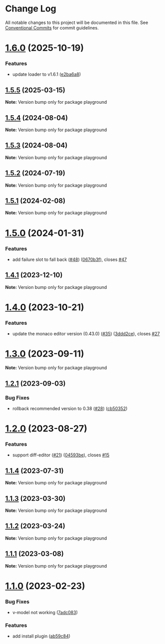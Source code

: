 # Change Log

All notable changes to this project will be documented in this file.
See [Conventional Commits](https://conventionalcommits.org) for commit guidelines.

# [1.6.0](https://github.com/imguolao/monaco-vue/compare/v1.5.5...v1.6.0) (2025-10-19)

### Features

- update loader to v1.6.1 ([e2ba6a8](https://github.com/imguolao/monaco-vue/commit/e2ba6a82b1ba6f2bd27a04dc2ffa4c3a09938cbe))

## [1.5.5](https://github.com/imguolao/monaco-vue/compare/v1.5.4...v1.5.5) (2025-03-15)

**Note:** Version bump only for package playground

## [1.5.4](https://github.com/imguolao/monaco-vue/compare/v1.5.3...v1.5.4) (2024-08-04)

**Note:** Version bump only for package playground

## [1.5.3](https://github.com/imguolao/monaco-vue/compare/v1.5.2...v1.5.3) (2024-08-04)

**Note:** Version bump only for package playground

## [1.5.2](https://github.com/imguolao/monaco-vue/compare/v1.5.1...v1.5.2) (2024-07-19)

**Note:** Version bump only for package playground

## [1.5.1](https://github.com/imguolao/monaco-vue/compare/v1.5.0...v1.5.1) (2024-02-08)

**Note:** Version bump only for package playground

# [1.5.0](https://github.com/imguolao/monaco-vue/compare/v1.4.1...v1.5.0) (2024-01-31)

### Features

- add failure slot to fall back ([#48](https://github.com/imguolao/monaco-vue/issues/48)) ([0670b3f](https://github.com/imguolao/monaco-vue/commit/0670b3fc2608a59e55e3fa3396978aa59d357a0e)), closes [#47](https://github.com/imguolao/monaco-vue/issues/47)

## [1.4.1](https://github.com/imguolao/monaco-vue/compare/v1.4.0...v1.4.1) (2023-12-10)

**Note:** Version bump only for package playground

# [1.4.0](https://github.com/imguolao/monaco-vue/compare/v1.3.0...v1.4.0) (2023-10-21)

### Features

- update the monaco editor version (0.43.0) ([#35](https://github.com/imguolao/monaco-vue/issues/35)) ([3ddd2ce](https://github.com/imguolao/monaco-vue/commit/3ddd2ceb787885dcd2afa5319d35c9b48e3d03f3)), closes [#27](https://github.com/imguolao/monaco-vue/issues/27)

# [1.3.0](https://github.com/imguolao/monaco-vue/compare/v1.2.1...v1.3.0) (2023-09-11)

**Note:** Version bump only for package playground

## [1.2.1](https://github.com/imguolao/monaco-vue/compare/v1.2.0...v1.2.1) (2023-09-03)

### Bug Fixes

- rollback recommended version to 0.38 ([#28](https://github.com/imguolao/monaco-vue/issues/28)) ([cb50352](https://github.com/imguolao/monaco-vue/commit/cb50352224b7746cee56b0a0d5a80d446664a46e))

# [1.2.0](https://github.com/imguolao/monaco-vue/compare/v1.1.4...v1.2.0) (2023-08-27)

### Features

- support diff-editor ([#21](https://github.com/imguolao/monaco-vue/issues/21)) ([04593be](https://github.com/imguolao/monaco-vue/commit/04593be1df1093e480ade3f4d2147c10f76237af)), closes [#15](https://github.com/imguolao/monaco-vue/issues/15)

## [1.1.4](https://github.com/imguolao/monaco-vue/compare/v1.1.3...v1.1.4) (2023-07-31)

**Note:** Version bump only for package playground

## [1.1.3](https://github.com/imguolao/monaco-vue/compare/v1.1.2...v1.1.3) (2023-03-30)

**Note:** Version bump only for package playground

## [1.1.2](https://github.com/imguolao/monaco-vue/compare/v1.1.1...v1.1.2) (2023-03-24)

**Note:** Version bump only for package playground

## [1.1.1](https://github.com/imguolao/monaco-vue/compare/v1.1.0...v1.1.1) (2023-03-08)

**Note:** Version bump only for package playground

# [1.1.0](https://github.com/imguolao/monaco-vue/compare/v0.0.5...v1.1.0) (2023-02-23)

### Bug Fixes

- v-model not working ([7adc083](https://github.com/imguolao/monaco-vue/commit/7adc0836f5cc45b3cca1f61f1c0f2eda7c6df97a))

### Features

- add install plugin ([ab59c84](https://github.com/imguolao/monaco-vue/commit/ab59c84cec24ef105ac1664f9608660406898a3d))
